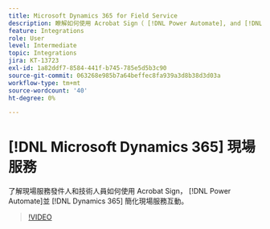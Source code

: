 ```yaml
---
title: Microsoft Dynamics 365 for Field Service
description: 瞭解如何使用 Acrobat Sign（ [!DNL Power Automate], and [!DNL Microsoft Dynamics 365] 適用於現場服務） 簡化客戶的現場互動
feature: Integrations
role: User
level: Intermediate
topic: Integrations
jira: KT-13723
exl-id: 1a82ddf7-8584-441f-b745-785e5d5b3c90
source-git-commit: 063268e985b7a64beffec8fa939a3d8b38d3d03a
workflow-type: tm+mt
source-wordcount: '40'
ht-degree: 0%

---
```


# [!DNL Microsoft Dynamics 365] 現場服務

了解現場服務發件人和技術人員如何使用 Acrobat Sign， [!DNL Power Automate]並 [!DNL Dynamics 365] 簡化現場服務互動。

>[!VIDEO](https://video.tv.adobe.com/v/3423205?quality=12&learn=on&hidetitle=true)
